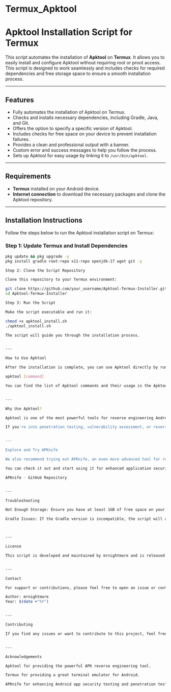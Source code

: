 # Termux_Apktool

# Apktool Installation Script for Termux

This script automates the installation of **Apktool** on **Termux**. It allows you to easily install and configure Apktool without requiring root or proot access. This script is designed to work seamlessly and includes checks for required dependencies and free storage space to ensure a smooth installation process.

---

## Features

- Fully automates the installation of Apktool on Termux.
- Checks and installs necessary dependencies, including Gradle, Java, and Git.
- Offers the option to specify a specific version of Apktool.
- Includes checks for free space on your device to prevent installation failures.
- Provides a clean and professional output with a banner.
- Custom error and success messages to help you follow the process.
- Sets up Apktool for easy usage by linking it to `/usr/bin/apktool`.

---

## Requirements

- **Termux** installed on your Android device.
- **Internet connection** to download the necessary packages and clone the Apktool repository.

---

## Installation Instructions

Follow the steps below to run the Apktool installation script on Termux:

### Step 1: Update Termux and Install Dependencies

```bash
pkg update && pkg upgrade -y
pkg install gradle root-repo x11-repo openjdk-17 wget git -y

Step 2: Clone the Script Repository

Clone this repository to your Termux environment:

git clone https://github.com/your_username/Apktool-Termux-Installer.git
cd Apktool-Termux-Installer

Step 3: Run the Script

Make the script executable and run it:

chmod +x apktool_install.sh
./apktool_install.sh

The script will guide you through the installation process.


---

How to Use Apktool

After the installation is complete, you can use Apktool directly by running:

apktool [command]

You can find the list of Apktool commands and their usage in the Apktool Documentation.


---

Why Use Apktool?

Apktool is one of the most powerful tools for reverse engineering Android applications. It allows you to decompile and analyze APK files to understand their inner workings, identify security flaws, and perform various security tests on applications.

If you're into penetration testing, vulnerability assessment, or reverse engineering, Apktool is an essential tool for inspecting and analyzing Android apps. It’s widely used by security professionals and ethical hackers to perform comprehensive security audits and threat assessments on mobile applications.


---

Explore and Try APKnife

We also recommend trying out APKnife, an even more advanced tool for reverse engineering Android applications and performing comprehensive security analysis. APKnife is specifically designed for vulnerability scanning and performing thorough security assessments of Android apps. It's an incredibly powerful tool for anyone serious about mobile app security.

You can check it out and start using it for enhanced application security testing and penetration testing:

APKnife - GitHub Repository


---

Troubleshooting

Not Enough Storage: Ensure you have at least 1GB of free space on your device before running the script.

Gradle Issues: If the Gradle version is incompatible, the script will alert you and exit. You may need to manually install a compatible version of Gradle if necessary.



---

License

This script is developed and maintained by mrnightmare and is released under the MIT License.


---

Contact

For support or contributions, please feel free to open an issue or contact me directly.

Author: mrnightmare
Year: $(date +"%Y")


---

Contributing

If you find any issues or want to contribute to this project, feel free to fork the repository, make improvements, and submit a pull request. Any contributions are highly appreciated!


---

Acknowledgements

Apktool for providing the powerful APK reverse engineering tool.

Termux for providing a great terminal emulator for Android.

APKnife for enhancing Android app security testing and penetration testing.
